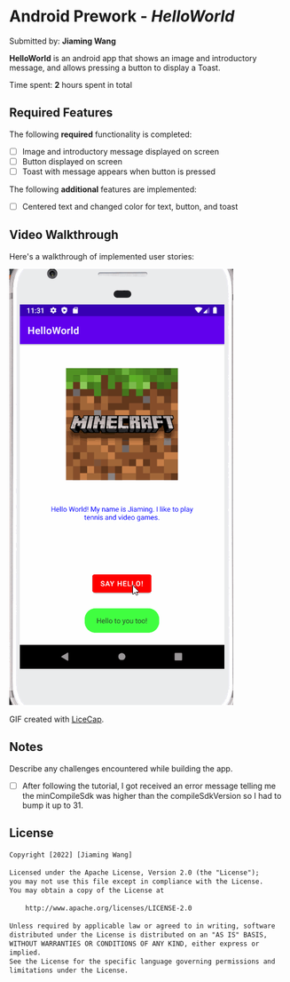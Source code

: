 # Android Prework - *HelloWorld*

Submitted by: **Jiaming Wang**

**HelloWorld** is an android app that shows an image and introductory message, and allows pressing a button to display a
Toast.

Time spent: **2** hours spent in total

## Required Features

The following **required** functionality is completed:

* [ ] Image and introductory message displayed on screen
* [ ] Button displayed on screen
* [ ] Toast with message appears when button is pressed

The following **additional** features are implemented:

* [ ] Centered text and changed color for text, button, and toast

## Video Walkthrough

Here's a walkthrough of implemented user stories:

<img src='https://github.com/Jaiming724/HelloWorld/blob/main/demo.gif?raw=true' title='Video Walkthrough' width='' alt='Video Walkthrough' />

GIF created with [LiceCap](http://www.cockos.com/licecap/).

## Notes

Describe any challenges encountered while building the app.

* [ ] After following the tutorial, I got received an error message telling me the minCompileSdk was higher than the
  compileSdkVersion so I had to bump it up to 31.

## License

    Copyright [2022] [Jiaming Wang]

    Licensed under the Apache License, Version 2.0 (the "License");
    you may not use this file except in compliance with the License.
    You may obtain a copy of the License at

        http://www.apache.org/licenses/LICENSE-2.0

    Unless required by applicable law or agreed to in writing, software
    distributed under the License is distributed on an "AS IS" BASIS,
    WITHOUT WARRANTIES OR CONDITIONS OF ANY KIND, either express or implied.
    See the License for the specific language governing permissions and
    limitations under the License.